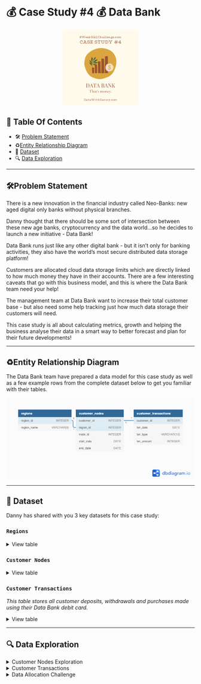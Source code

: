 # 💰 Case Study #4 💰 Data Bank
<p align="center">
<img src="https://github.com/seeam1026/SQL-data-exploration/blob/main/IMG/Data%20Bank%20png.png" width=40% height=40%>

## 📕 Table Of Contents
  - 🛠️ [Problem Statement](#problem-statement)
  - ♻️[Entity Relationship Diagram](#entity-relationship-diagram)
  - 📂 [Dataset](#-dataset)
  - 🔍 [Data Exploration](#-data-exploration)

---

## 🛠Problem Statement

There is a new innovation in the financial industry called Neo-Banks: new aged digital only banks without physical branches.

Danny thought that there should be some sort of intersection between these new age banks, cryptocurrency and the data world…so he decides to launch a new initiative - Data Bank!

Data Bank runs just like any other digital bank - but it isn’t only for banking activities, they also have the world’s most secure distributed data storage platform!

Customers are allocated cloud data storage limits which are directly linked to how much money they have in their accounts. There are a few interesting caveats that go with this business model, and this is where the Data Bank team need your help!

The management team at Data Bank want to increase their total customer base - but also need some help tracking just how much data storage their customers will need.

This case study is all about calculating metrics, growth and helping the business analyse their data in a smart way to better forecast and plan for their future developments!

---
## ♻Entity Relationship Diagram

The Data Bank team have prepared a data model for this case study as well as a few example rows from the complete dataset below to get you familiar with their tables.

<p align="center">
<img src="https://github.com/seeam1026/SQL-data-exploration/blob/main/Case%20study%20-%20Data%20Bank/Data%20Bank.png">

---
## 📂 Dataset
Danny has shared with you 3 key datasets for this case study:

### **```Regions```**
<details>
<summary>
View table
</summary>

The runners table contains the **```region_id```** and their respective **```region_name```** values

|region_id|region_name|
|---------|-----------|
|1        |Africa     |
|2        |America    |
|3        |Asia       |
|4        |Europe     |
|5        |Oceania    |

</details>

### **```Customer Nodes```**

<details>
<summary>
View table
</summary>

Below is a sample of the top 10 rows of the **```data_bank.customer_nodes```**

|customer_id|region_id|node_id|start_date  | end_date  |
|-----------|---------|-------|------------|-----------|
|1	    |3        |4      |2020-01-02  |2020-01-03 |
|2	    |3        |5      |2020-01-03  |2020-01-17 |
|3          |5        |4      |2020-01-27  |2020-02-18 |
|4          |5        |4      |2020-01-07  |2020-01-19 |
|5          |3        |3      |2020-01-15  |2020-01-23 |
|6          |1        |1      |2020-01-11  |2020-02-06 |
|7          |2        |5      |2020-01-20  |2020-02-04 |
|8          |1        |2      |2020-01-15  |2020-01-28 |
|9          |4        |5      |2020-01-21  |2020-01-25 |
|10         |3        |4      |2020-01-13  |2020-01-14 |

</details>

### **```Customer Transactions```**
*This table stores all customer deposits, withdrawals and purchases made using their Data Bank debit card.*

<details>
<summary>
View table
</summary>

Below is a sample of the top 10 rows of the **```data_bank.customer_transactions```**

|customer_id|txn_date    |txn_type|txn_amount |
|-----------|------------|--------|-----------|
|429	    |2020-01-21  |deposit |  82       |  
|155	    |2020-01-10  |deposit |  712      |
|398	    |2020-01-01  |deposit |  196      |    
|255	    |2020-01-14  |deposit |  563      |
|185	    |2020-01-29  |deposit |  626      |
|309	    |2020-01-13  |deposit |  995      |
|312	    |2020-01-20  |deposit |  485      |
|376	    |2020-01-03  |deposit |  706      |
|188	    |2020-01-13  |deposit |  601      |
|138	    |2020-01-11  |deposit |  520      |

</details>

---
## 🔍 Data Exploration

<details>
<summary> 
Customer Nodes Exploration
</summary>

### **Q1. How many unique nodes are there on the Data Bank system?**
```sql
SELECT COUNT(DISTINCT node_id) AS unique_nodes
FROM data_bank.customer_nodes;
```
>Output

|unique_nodes|
|------------|
|5	     |

*There are 5 unique nodes in the Data Bank system.*

### **Q2. What is the number of nodes per region?**
```sql
SELECT regions.region_name, COUNT(customer_nodes.node_id) AS nodes
    FROM data_bank.customer_nodes
    JOIN data_bank.regions
    ON customer_nodes.region_id = regions.region_id
    GROUP BY regions.region_name
    ORDER BY nodes DESC;
```
>Output

| region_name | nodes |
| ----------- | ----- |
| Australia   | 770   |
| America     | 735   |
| Africa      | 714   |
| Asia        | 665   |
| Europe      | 616   |

*Australia has the highest number of nodes (770), while Europe has the lowest (616), highlighting a significant disparity in node distribution across regions.*

### **Q3. How many customers are allocated to each region?**
```sql
    SELECT regions.region_name, COUNT(DISTINCT customer_nodes.customer_id) AS num_of_customer
    FROM data_bank.customer_nodes
    JOIN data_bank.regions
    ON regions.region_id = customer_nodes.region_id
    GROUP BY regions.region_name
    ORDER BY num_of_customer DESC;
```
>Output

| region_name | num_of_customer |
| ----------- | --------------- |
| Australia   | 110             |
| America     | 105             |
| Africa      | 102             |
| Asia        | 95              |
| Europe      | 88              |

*Australia has the highest number of customers allocated (110), while Europe has the lowest (88)*

### **Q4. How many days on average are customers reallocated to a different node?**
```SQL
    WITH CTE AS (
      SELECT customer_id, node_id, start_date, end_date,
      	LEAD(node_id) OVER(PARTITION BY customer_id ORDER BY start_date) AS next_node_id, 
      	LEAD(start_date) OVER(PARTITION BY customer_id ORDER BY start_date) AS next_start_date
      FROM data_bank.customer_nodes)
    
    SELECT 
    ROUND(AVG(CASE WHEN node_id <> next_node_id THEN (next_start_date - start_date) END), 2) AS avg_days_reallocated
    FROM CTE
    WHERE next_node_id IS NOT NULL;
```
>Output

| avg_days_reallocated |
| -------------------- |
| 15.63                |

*On average approximately 15.63 days, customers are reallocated to a different node*

### **Q5. What is the median, 80th and 95th percentile for this same reallocation days metric for each region?**
```SQL
```


</details>

<details>
<summary>
Customer Transactions
</summary>

### **Q1. What is the unique count and total amount for each transaction type?**
```SQL
    SELECT txn_type, COUNT(*) AS total_count, SUM(txn_amount) AS total_amount
    FROM data_bank.customer_transactions
    GROUP BY txn_type
    ORDER BY total_amount;
```

>Output

| txn_type   | total_count | total_amount |
| ---------- | ----------- | ------------ |
| withdrawal | 1580        | 793003       |
| purchase   | 1617        | 806537       |
| deposit    | 2671        | 1359168      |

*The query reveals that deposit transactions have the highest total count (2671) and total amount (1,359,168), followed by purchase and withdrawal transactions, indicating that deposit transactions constitute the majority of customer activities.*

### **Q2. What is the average total historical deposit counts and amounts for all customers?**
```SQL
    SELECT ROUND(AVG(deposit_count), 2) AS avg_deposit_count,
    ROUND(AVG(sum_amount), 2) AS avg_amount
    FROM (
      SELECT customer_id, COUNT(txn_type) AS deposit_count, SUM(txn_amount) AS sum_amount
      FROM data_bank.customer_transactions
      WHERE txn_type = 'deposit'
      GROUP BY customer_id) AS cte_customer_avg_amount;
```
>Output

| avg_deposit_count | avg_amount |
| ----------------- | ---------- |
| 5.34              | 2718.34    |

*The query shows that, on average, customers have made approximately 5.34 deposits, with an average total amount of 2,718.34 per customer.*
### **Q3. For each month - how many Data Bank customers make more than 1 deposit and either 1 purchase or 1 withdrawal in a single month?**
```SQL
    WITH activity_count AS (
    SELECT 
      customer_id, 
      DATE_PART('month', txn_date) AS txn_month, 
      TO_CHAR(txn_date, 'month') AS month_name, 
      SUM(CASE WHEN txn_type = 'deposit' THEN 1 ELSE 0 END) AS total_deposit_monthly, 
      SUM(CASE WHEN txn_type = 'withdrawal' THEN 1 ELSE 0 END) AS total_withdrawal_monthly, 
      SUM(CASE WHEN txn_type = 'purchase' THEN 1 ELSE 0 END) AS total_purchase_monthly
    FROM data_bank.customer_transactions
    GROUP BY customer_id, txn_month, month_name)
    
    SELECT month_name, COUNT(customer_id) AS customer_count
    FROM activity_count
    WHERE total_deposit_monthly > 1 AND (total_withdrawal_monthly >= 1 OR total_purchase_monthly >= 1)
    GROUP BY txn_month, month_name
    ORDER BY txn_month;
```
>Output

| month_name | customer_count |
| ---------- | -------------- |
| january    | 168            |
| february   | 181            |
| march      | 192            |
| april      | 70             |

*The query shows the number of customers making more than 1 deposit along with either 1 withdrawal or 1 purchase varies. There is a noticeable decline in the customer count from March to April, suggesting a decrease in such activity.*
### **Q4. What is the closing balance for each customer at the end of the month?**
**Step**

* CTE_balance:
Selects customer_id, txn_month, and calculates balance_amount based on transaction type.
Deposits increase the balance, while withdrawals and purchases decrease it.
Groups by customer_id and txn_month.

* SELECT:
Calculates the cumulative ending_balance for each customer by summing balance_amount across all previous months, partitioned by customer_id.
Uses the window function SUM(balance_amount) OVER(PARTITION BY customer_id ORDER BY txn_month) to achieve this.

```SQL
    WITH CTE_balance AS (
    SELECT 
      customer_id, 
      EXTRACT(MONTH FROM txn_date) AS txn_month,
      SUM(CASE WHEN txn_type = 'deposit' THEN txn_amount
          WHEN txn_type IN ('withdrawal', 'purchase') THEN -txn_amount 
          ELSE 0 END) AS balance_amount
    FROM data_bank.customer_transactions
    GROUP BY customer_id, txn_month)
    
    SELECT 
      customer_id,
      txn_month,
      SUM(balance_amount) OVER(PARTITION BY customer_id ORDER BY txn_month) AS ending_balance
    FROM CTE_balance;
```
>Output

* Not all output is displayed, considering the number of results that will take up space
  
| customer_id | txn_month | ending_balance |
| ----------- | --------- | -------------- |
| 1           | 1         | 312            |
| 1           | 3         | -640           |
| 2           | 1         | 549            |
| 2           | 3         | 610            |
| 3           | 1         | 144            |
| 3           | 2         | -821           |
| 3           | 3         | -1222          |
| 3           | 4         | -729           |
| 4           | 1         | 848            |
| 4           | 3         | 655            |

### **Q5. What is the percentage of customers who increase their closing balance by more than 5%?**
**Step**

* The goal is to calculate the percentage of customers whose closing balance increases by more than 5% between consecutive months.

* Use generate_series to create a continuous list of monthly dates for each customer. This ensures we have a row for every month, even if there are no transactions in that month.

* For each monthly date, calculate the closing_balance using deposits and withdrawals/purchases.

* Compute cumulative balances using the SUM window function. This represents the balance from the start of all previous months.

* Use the LEAD function to get the next month's balance for comparison

* Calculate the percentage increase between the current month’s balance and the next month’s balance.

* Finally, calculate the percentage of customers with a balance increase of more than 5%.

```SQL
    WITH all_month AS (
      SELECT customer_id, 
      	generate_series(DATE_TRUNC('month', MIN(txn_date)), DATE_TRUNC('month', MAX(txn_date)), '1 month')::DATE AS txn_month
      FROM data_bank.customer_transactions
      GROUP BY customer_id),
    
    CTE_monthly_balance AS (
      SELECT all_month.customer_id, all_month.txn_month,
      	COALESCE (SUM(CASE WHEN c.txn_type = 'deposit' THEN c.txn_amount 
                      WHEN c.txn_type IN('withdrawal', 'purchase') THEN -c.txn_amount
                      ELSE 0 END), 0) AS closing_balance
      FROM data_bank.customer_transactions c
      RIGHT JOIN all_month
      ON all_month.txn_month = DATE_TRUNC('month', c.txn_date) AND all_month.customer_id = c.customer_id
      GROUP BY all_month.customer_id, all_month.txn_month),
    
    closing_balance AS (
      SELECT 
      	customer_id, 
      	txn_month, 
      	SUM(closing_balance) OVER(PARTITION BY customer_id ORDER BY txn_month ROWS BETWEEN UNBOUNDED PRECEDING AND CURRENT ROW) AS ending_balance
      FROM CTE_monthly_balance),
    
    balance_with_lead AS (
      SELECT 
      	customer_id, 
      	txn_month, 
      	ending_balance, 
      	LEAD(ending_balance) OVER(PARTITION BY customer_id ORDER BY txn_month) AS next_month_balance
      FROM closing_balance),
    
    filter_customer AS (
      SELECT customer_id, (next_month_balance - ending_balance)/NULLIF(ending_balance, 0) AS pct_increase_5
      FROM balance_with_lead
      WHERE (next_month_balance - ending_balance)/NULLIF(ending_balance, 0) > 0.05
      GROUP BY customer_id, next_month_balance, ending_balance)
    
    SELECT ROUND(100.0*COUNT(DISTINCT customer_id)/
      (SELECT COUNT(DISTINCT customer_id) 
      FROM data_bank.customer_transactions), 2) AS pct_customers
    FROM filter_customer;
```

| pct_customers |
| ------------- |
| 75.80         |

</details>

<details>
	<summary>
		Data Allocation Challenge
	</summary>
	
### To test out a few different hypotheses - the Data Bank team wants to run an experiment where different groups of customers would be allocated data using 3 different options:

**Option 1:** data is allocated based off the amount of money at the end of the previous month

**Option 2:** data is allocated on the average amount of money kept in the account in the previous 30 days

**Option 3:** data is updated real-time

For this multi-part challenge question - you have been requested to generate the following data elements to help the Data Bank team estimate how much data will need to be provisioned for each option:

* *running customer balance column that includes the impact each transaction*

* *customer balance at the end of each month*

* *minimum, average and maximum values of the running balance for each customer*

---
>**OPTION 1**

**The Objective:**
Calculate the end-of-month balances for each customer based on their transactions.
Sum these balances across all customers for each month to estimate the total data allocation requirements.

**Steps in query:**
* **Step 1: Prepare a Running Balance for Each Month:**

Use a CASE statement to calculate the net transaction amount for each customer during a specific month:
Add amounts for deposits.
Subtract amounts for withdrawals or purchases.
Use GROUP BY on customer_id and txn_month to aggregate monthly running balances.

* **Step 2: Calculate End-of-Month Balances:**

Use a window function (SUM with OVER) to calculate the cumulative balance for each customer up to the end of each month.
Partition the calculation by customer_id and order it by txn_month

```SQL
    WITH cte_running_balance AS (
          SELECT 
          	customer_id, 
          	EXTRACT(MONTH FROM txn_date) AS txn_month, 
          	SUM(CASE WHEN txn_type = 'deposit' THEN txn_amount
                WHEN txn_type IN ('withdrawal', 'purchase') THEN -txn_amount 
                ELSE 0 END) AS running_balance_monthly
          FROM data_bank.customer_transactions
          GROUP BY customer_id, txn_month
          ORDER BY customer_id)
          
          SELECT 
          	customer_id, 
          	txn_month, 
          	running_balance_monthly, 
          	SUM(running_balance_monthly) OVER(PARTITION BY customer_id ORDER BY txn_month) AS end_running_balance
          FROM cte_running_balance
        
```
*Sample output:*

| customer_id | txn_month | running_balance_monthly | end_running_balance |
| ----------- | --------- | ----------------------- | ------------------- |
| 1           | 1         | 312                     | 312                 |
| 1           | 3         | -952                    | -640                |
| 2           | 1         | 549                     | 549                 |
| 2           | 3         | 61                      | 610                 |
| 3           | 1         | 144                     | 144                 |
| 3           | 2         | -965                    | -821                |
| 3           | 3         | -401                    | -1222               |
| 3           | 4         | 493                     | -729                |
| 4           | 1         | 848                     | 848                 |
| 4           | 3         | -193                    | 655                 |


* **Step 3: Aggregate Total Monthly Balances:**

Sum the end_running_balance across all customers for each month.
Group the results by txn_month and order them to display balances chronologically.

```SQL
   
        WITH end_balance_monthly AS (
          SELECT 
          	customer_id, 
          	txn_month, 
          	running_balance_monthly, 
          	SUM(running_balance_monthly) OVER(PARTITION BY customer_id ORDER BY txn_month) AS end_running_balance
          FROM cte_running_balance)
        
        SELECT txn_month, SUM(end_running_balance) AS total_end_running_balance_month
        FROM end_balance_monthly
        GROUP BY txn_month
        ORDER BY txn_month;

```
>Output

| txn_month | total_end_running_balance_month |
| --------- | ------------------------------- |
| 1         | 126091                          |
| 2         | -34350                          |
| 3         | -194916                         |
| 4         | -180855                         |

**Insights:**
The first month (January) shows a positive cumulative end balance of 126,091, indicating a net deposit-heavy behavior among customers.
This could reflect customers' tendency to deposit or maintain higher balances early in the year.
Negative Balances in Subsequent Months:

Starting from February, the cumulative end balances drop into negative territory, reaching a low of -194,916 in March. This suggests an overall withdrawal or expenditure trend outweighing deposits.
Slight Recovery in April:

In April, there’s a slight improvement (-180,855) compared to March, which may indicate a stabilization or reduction in withdrawal/purchase activity.

**Behavioral Patterns:**
Customers may exhibit a "deposit early, spend later" pattern, with withdrawals and purchases dominating after January.

**-> Resource Allocation:**

* January:
The cumulative balance is positive (126,091), so data needs to be allocated for this positive balance. This reflects a month where deposits outweigh withdrawals or purchases.

* February:
The cumulative balance turns negative (-34,350), which means more withdrawals or purchases were made than deposits. Therefore, data allocation should also account for this negative balance as it represents accounts with a deficit.

* March:
The cumulative balance is much lower at -194,916, showing a greater deficit compared to February. This indicates a higher level of withdrawals or purchases that require data management.

* April:
The cumulative balance slightly improves but remains negative at -180,855. This means that even though it’s an improvement from March, it still requires data to manage accounts with negative balances.

Insight for Data Allocation:
Even negative balances require data: While negative balances may seem to represent a reduced need for data, they still require allocation because managing deficits is critical for ensuring accurate tracking and customer account health.

--
>**OPTION 2**

**Steps in query:**

* **Step 1: Running Balance:**

Create a cumulative balance for each transaction by considering deposits as positive values and withdrawals/purchases as negative values. 
Use the CTE  to calculate the cumulative balance (end_running_balance) for each customer on each transaction date.

* **Step 2: 30-Day Rolling Average:**

Calculate the average balance over the past 30 days for each transaction date, ensuring data allocation considers short-term account activity.

```SQL
    WITH running_balance AS (SELECT customer_id, txn_date, txn_amount, EXTRACT(MONTH FROM txn_date) AS txn_month,
    CASE WHEN txn_type = 'deposit' THEN txn_amount
    WHEN txn_type IN ('withdrawal', 'purchase') THEN -txn_amount ELSE 0 END AS running_balance
    FROM data_bank.customer_transactions
    ORDER BY customer_id, txn_date),
    
    daily_balance AS (
      SELECT customer_id, txn_date, txn_month, txn_amount, running_balance, SUM(running_balance) OVER(PARTITION BY customer_id ORDER BY txn_date) AS end_running_balance
    FROM running_balance)
    
      SELECT customer_id, txn_date, txn_month, txn_amount, running_balance, end_running_balance,
    ROUND(AVG(end_running_balance) OVER(PARTITION BY customer_id ORDER BY txn_date RANGE BETWEEN INTERVAL '30 DAYS' PRECEDING AND CURRENT ROW)) AS avg_rolling_30days_running_balance
    FROM daily_balance
```

>Sample output

| customer_id | txn_date   | txn_month | txn_amount | running_balance | end_running_balance | avg_rolling_30days_running_balance |
| ----------- | ---------- | --------- | ---------- | --------------- | ------------------- | ---------------------------------- |
| 1           | 2020-01-02 | 1         | 312        | 312             | 312                 | 312                                |
| 1           | 2020-03-05 | 3         | 612        | -612            | -300                | -300                               |
| 1           | 2020-03-17 | 3         | 324        | 324             | 24                  | -138                               |
| 1           | 2020-03-19 | 3         | 664        | -664            | -640                | -305                               |
| 2           | 2020-01-03 | 1         | 549        | 549             | 549                 | 549                                |
| 2           | 2020-03-24 | 3         | 61         | 61              | 610                 | 610                                |
| 3           | 2020-01-27 | 1         | 144        | 144             | 144                 | 144                                |
| 3           | 2020-02-22 | 2         | 965        | -965            | -821                | -339                               |
| 3           | 2020-03-05 | 3         | 213        | -213            | -1034               | -928                               |
| 3           | 2020-03-19 | 3         | 188        | -188            | -1222               | -1026                              |

* **Step 3: Final Aggregation:**

Sum the 30-day rolling averages for each month to derive total average rolling balances.

```SQL
    avg_rolling_balance AS (
      SELECT 
      	customer_id, 
      	txn_date, 
      	txn_month, 
      	txn_amount, 
      	running_balance, 
      	end_running_balance, 
      	ROUND(AVG(end_running_balance) OVER(PARTITION BY customer_id ORDER BY txn_date RANGE BETWEEN INTERVAL '30 DAYS' PRECEDING AND CURRENT ROW)) AS avg_rolling_30days_running_balance
      FROM daily_balance)
      
     SELECT txn_month, SUM(avg_rolling_30days_running_balance) AS total_avg_rolling_balance
     FROM avg_rolling_balance
     GROUP BY txn_month
     ORDER BY txn_month;
```
>Output

| txn_month | total_avg_rolling_balance |
| --------- | ------------------------- |
| 1         | 548719                    |
| 2         | 311818                    |
| 3         | -564995                   |
| 4         | -361023                   |

*Insight:*

* January:
The cumulative average balance over the past 30 days is positive (548,719). This indicates that, on average, more deposits occurred compared to withdrawals and purchases.

* February:
The 30-day rolling average balance decreases to 311,818. While still positive, it reflects a decline in activity compared to January.

* March:
The balance turns negative (-564,995). This suggests that withdrawals and purchases significantly outweigh deposits, requiring more data allocation for accounts with deficits.

* April:
The cumulative average balance remains negative (-361,023). This shows persistent negative account balances, and thus higher data management is necessary to handle deficit scenarios.

--
>**OPTION 3**
```SQL
    WITH running_balances AS (SELECT customer_id, txn_date, txn_type, txn_amount, EXTRACT(MONTH FROM txn_date) AS txn_month,
    CASE WHEN txn_type = 'deposit' THEN txn_amount
    WHEN txn_type IN ('withdrawal', 'purchase') THEN -txn_amount ELSE 0 END AS running_balance
    FROM data_bank.customer_transactions),
    
    running_balance_within_month AS (SELECT customer_id, txn_date, txn_month, SUM(running_balance) OVER(PARTITION BY customer_id, txn_month ORDER BY txn_date ROWS BETWEEN UNBOUNDED PRECEDING AND CURRENT ROW) AS transaction_running_balance
    FROM running_balances)
    
    SELECT txn_month, SUM(transaction_running_balance) AS total_running_balance
    FROM running_balance_within_month
    GROUP BY txn_month
    ORDER BY txn_month;
```
>Output

*Insight*

| txn_month | total_running_balance |
| --------- | --------------------- |
| 1         | 392122                |
| 2         | -382800               |
| 3         | -498557               |
| 4         | -115770               |
</details>

